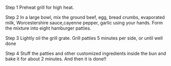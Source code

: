 Step 1
  Preheat grill for high heat.

Step 2
  In a large bowl, mix the ground beef, egg, bread crumbs, evaporated milk, Worcestershire sauce,cayenne pepper, garlic using your hands. Form the mixture into eight hamburger patties.

Step 3
  Lightly oil the grill grate. Grill patties 5 minutes per side, or until well done

Step 4
  Stuff the patties and other customized ingredients inside the bun and bake it for about 2 minutes.
  And then it is done!!
